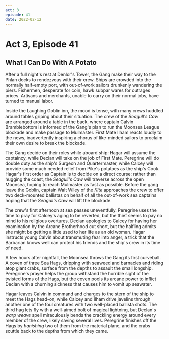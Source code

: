 ```yaml
---
act: 3
episode: 41
date: 2022-02-12
---
```

# Act 3, Episode 41
## What I Can Do With A Potato
After a full night's rest at Denlor's Tower, the Gang make their way to the Phlan docks to rendezvous with their crew. Ships are crowded into the normally half-empty port, with out-of-work sailors drunkenly wandering the piers. Fishermen, desperate for coin, hawk subpar wares for outrages prices. Artisans and merchants, unable to carry on their normal jobs, have turned to manual labor.

Inside the Laughing Goblin inn, the mood is tense, with many crews huddled around tables griping about their situation. The crew of the _Seagull's Caw_ are arranged around a table in the back, where captain Calvin Bramblebottom is informed of the Gang's plan to run the Moonsea League blockade and make passage to Mulmaster. First Mate Ilham reacts loudly to the news, inadvertently inspiring a chorus of like-minded sailors to proclaim their own desire to break the 
blockade.

The Gang decide on their roles while aboard ship: Hagar will assume the captaincy, while Declan will take on the job of First Mate. Peregrine will do double duty as the ship's Surgeon and Quartermaster, while Calcey will provide some much needed relief from Pike's potatoes as the ship's Cook. Hagar's first order as Captain is to decide on a direct course: rather than hugging the coast, the _Seagull's Caw_ will traverse across the open Moonsea, hoping to reach Mulmaster as fast as possible. Before the gang leave the Goblin, captain Walt Wiley of the _Kite_ approaches the crew to offer two deck-mounted ballistas on behalf of all the out-of-work sea captains hoping that the _Seagull's Caw_ will lift the blockade.

The crew's first afternoon at sea passes uneventfully. Peregrine uses the time to pray for Calcey's aging to be reverted, but the thief seems to pay no mind to his religious overtures. Declan apologies to Calcey for having her examination by the Arcane Brotherhood cut short, but the halfling admits she might be getting a little used to her life as an old woman. Hagar instructs young Calvin about transmuting fear into anger, a trick that the Barbarian knows well can protect his friends and the ship's crew in its time of need.

A few hours after nightfall, the Moonsea throws the Gang its first curveball. A coven of three Sea Hags, dripping with seaweed and barnacles and riding atop giant crabs, surface from the depths to assault the small longship. Peregrine's prayer helps the group withstand the horrible sight of the twisted forms of the Hags, but the coven pools its arcane power to inflict Declan with a churning sickness that causes him to vomit up seawater.

Hagar leaves Calvin in command and charges to the stern of the ship to meet the Hags head-on,  while Calcey and Ilham drive javelins through another one of the foul creatures with two well-placed ballista shots. The third hag lets fly with a well-aimed bolt of magical lightning, but Declan's _warp weave_ spell miraculously bends the crackling energy around every member of the crew, likely saving several lives. Peregrine finishes off the Hags by _banishing_ two of them from the material plane, and the crabs scuttle back to the depths from which they came.







